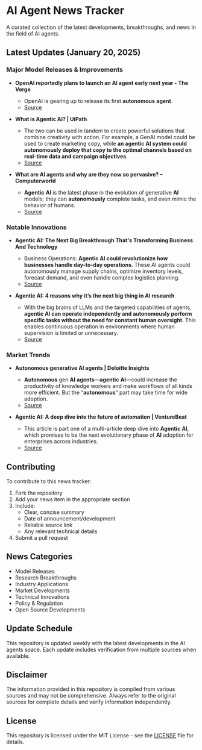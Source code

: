 # AI Agent News Tracker

A curated collection of the latest developments, breakthroughs, and news in the field of AI agents.

## Latest Updates (January 20, 2025)


### Major Model Releases & Improvements

- **OpenAI reportedly plans to launch an AI agent early next year - The Verge**
  - OpenAI is gearing up to release its first <strong>autonomous</strong> <strong>agent</strong>.
  - [Source](https://www.theverge.com/2024/11/13/24295879/openai-agent-operator-autonomous-ai)

- **What is Agentic AI? | UiPath**
  - The two can be used in tandem to create powerful solutions that combine creativity with action. For example, a GenAI model could be used to create marketing copy, while <strong>an agentic AI system could autonomously deploy that copy to the optimal channels based on real-time data and campaign objectives</strong>.
  - [Source](https://www.uipath.com/ai/agentic-ai)

- **What are AI agents and why are they now so pervasive? – Computerworld**
  - <strong>Agentic</strong> <strong>AI</strong> is the latest phase in the evolution of generative <strong>AI</strong> models; they can <strong>autonomously</strong> complete tasks, and even mimic the behavior of humans.
  - [Source](https://www.computerworld.com/article/3617392/what-are-ai-agents-and-why-are-they-now-so-pervasive.html)

### Notable Innovations

- **Agentic AI: The Next Big Breakthrough That's Transforming Business And Technology**
  - Business Operations: <strong>Agentic AI could revolutionize how businesses handle day-to-day operations</strong>. These AI agents could autonomously manage supply chains, optimize inventory levels, forecast demand, and even handle complex logistics planning.
  - [Source](https://www.forbes.com/sites/bernardmarr/2024/09/06/agentic-ai-the-next-big-breakthrough-thats-transforming-business-and-technology/)

- **Agentic AI: 4 reasons why it’s the next big thing in AI research**
  - With the big brains of LLMs and the targeted capabilities of agents, <strong>agentic AI can operate independently and autonomously perform specific tasks without the need for constant human oversight</strong>. This enables continuous operation in environments where human supervision is limited or unnecessary.
  - [Source](https://www.ibm.com/think/insights/agentic-ai)

### Market Trends

- **Autonomous generative AI agents | Deloitte Insights**
  - <strong>Autonomous</strong> gen <strong>AI</strong> <strong>agents</strong>—<strong>agentic</strong> <strong>AI</strong>—could increase the productivity of knowledge workers and make workflows of all kinds more efficient. But the “<strong>autonomous</strong>” part may take time for wide adoption.
  - [Source](https://www2.deloitte.com/us/en/insights/industry/technology/technology-media-and-telecom-predictions/2025/autonomous-generative-ai-agents-still-under-development.html)

- **Agentic AI: A deep dive into the future of automation | VentureBeat**
  - This article is part one of a multi-article deep dive into <strong>Agentic</strong> <strong>AI</strong>, which promises to be the next evolutionary phase of <strong>AI</strong> adoption for enterprises across industries.
  - [Source](https://venturebeat.com/ai/agentic-ai-a-deep-dive-into-the-future-of-automation/)

## Contributing

To contribute to this news tracker:

1. Fork the repository
2. Add your news item in the appropriate section
3. Include:
   - Clear, concise summary
   - Date of announcement/development
   - Reliable source link
   - Any relevant technical details
4. Submit a pull request

## News Categories

- Model Releases
- Research Breakthroughs
- Industry Applications
- Market Developments
- Technical Innovations
- Policy & Regulation
- Open Source Developments

## Update Schedule

This repository is updated weekly with the latest developments in the AI agents space. Each update includes verification from multiple sources when available.

## Disclaimer

The information provided in this repository is compiled from various sources and may not be comprehensive. Always refer to the original sources for complete details and verify information independently.

## License

This repository is licensed under the MIT License - see the [LICENSE](LICENSE) file for details.
